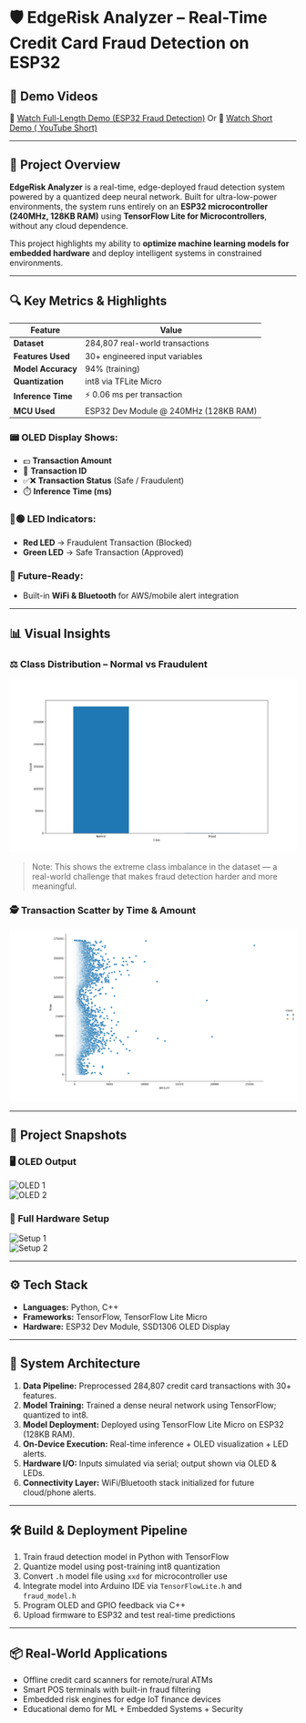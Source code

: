 # 🛡️ EdgeRisk Analyzer – Real-Time Credit Card Fraud Detection on ESP32

## 🎥 Demo Videos

🔗 [Watch Full-Length Demo (ESP32 Fraud Detection)](https://youtu.be/W8rHCju79kY)
                            Or
🔗 [Watch Short Demo ( YouTube Short)](https://www.youtube.com/shorts/TrEbAUzd5hQ)


---

## 🚀 Project Overview  
**EdgeRisk Analyzer** is a real-time, edge-deployed fraud detection system powered by a quantized deep neural network. Built for ultra-low-power environments, the system runs entirely on an **ESP32 microcontroller (240MHz, 128KB RAM)** using **TensorFlow Lite for Microcontrollers**, without any cloud dependence.

This project highlights my ability to **optimize machine learning models for embedded hardware** and deploy intelligent systems in constrained environments.

---

## 🔍 Key Metrics & Highlights

| Feature              | Value                           |
|----------------------|---------------------------------|
| **Dataset**          | 284,807 real-world transactions |
| **Features Used**    | 30+ engineered input variables  |
| **Model Accuracy**   | 94% (training)                  |
| **Quantization**     | int8 via TFLite Micro           |
| **Inference Time**   | ⚡ 0.06 ms per transaction       |
| **MCU Used**         | ESP32 Dev Module @ 240MHz (128KB RAM) |

### 📟 OLED Display Shows:
- 💵 **Transaction Amount**  
- 🔁 **Transaction ID**  
- ✅❌ **Transaction Status** (Safe / Fraudulent)  
- ⏱️ **Inference Time (ms)**  

### 🔴🟢 LED Indicators:
- **Red LED** → Fraudulent Transaction (Blocked)  
- **Green LED** → Safe Transaction (Approved)

### 📡 Future-Ready:
- Built-in **WiFi & Bluetooth** for AWS/mobile alert integration

---

## 📊 Visual Insights

### ⚖️ Class Distribution – Normal vs Fraudulent
![Class Distribution](./Figure_1.png)

> Note: This shows the extreme class imbalance in the dataset — a real-world challenge that makes fraud detection harder and more meaningful.

### 🕵️ Transaction Scatter by Time & Amount
![Transaction Time vs Amount](./Figure_2.png)

---
## 📸 Project Snapshots

### 🖥️ OLED Output  
![OLED 1](./1.png)  
![OLED 2](./4.png)

### 🔌 Full Hardware Setup  
![Setup 1](./2.png)  
![Setup 2](./3.png)

---

## ⚙️ Tech Stack

- **Languages:** Python, C++  
- **Frameworks:** TensorFlow, TensorFlow Lite Micro  
- **Hardware:** ESP32 Dev Module, SSD1306 OLED Display  

---

## 🧠 System Architecture

1. **Data Pipeline:** Preprocessed 284,807 credit card transactions with 30+ features.
2. **Model Training:** Trained a dense neural network using TensorFlow; quantized to int8.
3. **Model Deployment:** Deployed using TensorFlow Lite Micro on ESP32 (128KB RAM).
4. **On-Device Execution:** Real-time inference + OLED visualization + LED alerts.
5. **Hardware I/O:** Inputs simulated via serial; output shown via OLED & LEDs.
6. **Connectivity Layer:** WiFi/Bluetooth stack initialized for future cloud/phone alerts.

---

## 🛠️ Build & Deployment Pipeline

1. Train fraud detection model in Python with TensorFlow  
2. Quantize model using post-training int8 quantization  
3. Convert `.h` model file using `xxd` for microcontroller use  
4. Integrate model into Arduino IDE via `TensorFlowLite.h` and `fraud_model.h`  
5. Program OLED and GPIO feedback via C++  
6. Upload firmware to ESP32 and test real-time predictions  

---

## 📦 Real-World Applications

- Offline credit card scanners for remote/rural ATMs  
- Smart POS terminals with built-in fraud filtering  
- Embedded risk engines for edge IoT finance devices  
- Educational demo for ML + Embedded Systems + Security  



